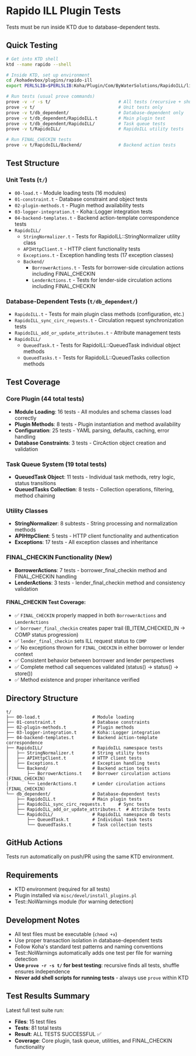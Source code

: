 # Rapido ILL Plugin Tests

Tests must be run inside KTD due to database-dependent tests.

## Quick Testing

```bash
# Get into KTD shell
ktd --name rapido --shell

# Inside KTD, set up environment
cd /kohadevbox/plugins/rapido-ill
export PERL5LIB=$PERL5LIB:Koha/Plugin/Com/ByWaterSolutions/RapidoILL/lib:.

# Run tests (usual prove commands)
prove -v -r -s t/                          # All tests (recursive + shuffle)
prove -v t/                                # Unit tests only
prove -v t/db_dependent/                   # Database-dependent only
prove -v t/db_dependent/RapidoILL.t        # Main plugin test
prove -v t/db_dependent/RapidoILL/         # Task queue tests
prove -v t/RapidoILL/                      # RapidoILL utility tests

# Run FINAL_CHECKIN tests
prove -v t/RapidoILL/Backend/              # Backend action tests
```

## Test Structure

### Unit Tests (`t/`)
- `00-load.t` - Module loading tests (16 modules)
- `01-constraint.t` - Database constraint and object tests  
- `02-plugin-methods.t` - Plugin method availability tests
- `03-logger-integration.t` - Koha::Logger integration tests
- `04-backend-templates.t` - Backend action-template correspondence tests
- `RapidoILL/`
  - `StringNormalizer.t` - Tests for RapidoILL::StringNormalizer utility class
  - `APIHttpClient.t` - HTTP client functionality tests
  - `Exceptions.t` - Exception handling tests (17 exception classes)
  - `Backend/`
    - `BorrowerActions.t` - Tests for borrower-side circulation actions including FINAL_CHECKIN
    - `LenderActions.t` - Tests for lender-side circulation actions including FINAL_CHECKIN

### Database-Dependent Tests (`t/db_dependent/`)
- `RapidoILL.t` - Tests for main plugin class methods (configuration, etc.)
- `RapidoILL_sync_circ_requests.t` - Circulation request synchronization tests
- `RapidoILL_add_or_update_attributes.t` - Attribute management tests
- `RapidoILL/`
  - `QueuedTask.t` - Tests for RapidoILL::QueuedTask individual object methods
  - `QueuedTasks.t` - Tests for RapidoILL::QueuedTasks collection methods

## Test Coverage

### Core Plugin (44 total tests)
- **Module Loading**: 16 tests - All modules and schema classes load correctly
- **Plugin Methods**: 8 tests - Plugin instantiation and method availability
- **Configuration**: 25 tests - YAML parsing, defaults, caching, error handling
- **Database Constraints**: 3 tests - CircAction object creation and validation

### Task Queue System (19 total tests)
- **QueuedTask Object**: 11 tests - Individual task methods, retry logic, status transitions
- **QueuedTasks Collection**: 8 tests - Collection operations, filtering, method chaining

### Utility Classes
- **StringNormalizer**: 8 subtests - String processing and normalization methods
- **APIHttpClient**: 5 tests - HTTP client functionality and authentication
- **Exceptions**: 17 tests - All exception classes and inheritance

### FINAL_CHECKIN Functionality (New)
- **BorrowerActions**: 7 tests - borrower_final_checkin method and FINAL_CHECKIN handling
- **LenderActions**: 3 tests - lender_final_checkin method and consistency validation

#### FINAL_CHECKIN Test Coverage:
- ✅ `FINAL_CHECKIN` properly mapped in both `BorrowerActions` and `LenderActions`
- ✅ `borrower_final_checkin` creates paper trail (B_ITEM_CHECKED_IN → COMP status progression)
- ✅ `lender_final_checkin` sets ILL request status to `COMP`
- ✅ No exceptions thrown for `FINAL_CHECKIN` in either borrower or lender context
- ✅ Consistent behavior between borrower and lender perspectives
- ✅ Complete method call sequences validated (status() → status() → store())
- ✅ Method existence and proper inheritance verified

## Directory Structure

```
t/
├── 00-load.t                    # Module loading
├── 01-constraint.t              # Database constraints  
├── 02-plugin-methods.t          # Plugin methods
├── 03-logger-integration.t      # Koha::Logger integration
├── 04-backend-templates.t       # Backend action-template correspondence
├── RapidoILL/                   # RapidoILL namespace tests
│   ├── StringNormalizer.t       # String utility tests
│   ├── APIHttpClient.t          # HTTP client tests
│   ├── Exceptions.t             # Exception handling tests
│   └── Backend/                 # Backend action tests
│       ├── BorrowerActions.t    # Borrower circulation actions (FINAL_CHECKIN)
│       └── LenderActions.t      # Lender circulation actions (FINAL_CHECKIN)
└── db_dependent/                # Database-dependent tests
    ├── RapidoILL.t              # Main plugin tests
    ├── RapidoILL_sync_circ_requests.t     # Sync tests
    ├── RapidoILL_add_or_update_attributes.t  # Attribute tests
    └── RapidoILL/               # RapidoILL namespace db tests
        ├── QueuedTask.t         # Individual task tests
        └── QueuedTasks.t        # Task collection tests
```

## GitHub Actions

Tests run automatically on push/PR using the same KTD environment.

## Requirements

- KTD environment (required for all tests)
- Plugin installed via `misc/devel/install_plugins.pl`
- Test::NoWarnings module (for warning detection)

## Development Notes

- All test files must be executable (`chmod +x`)
- Use proper transaction isolation in database-dependent tests
- Follow Koha's standard test patterns and naming conventions
- Test::NoWarnings automatically adds one test per file for warning detection
- **Use `prove -r -s t/` for best testing**: recursive finds all tests, shuffle ensures independence
- **Never add shell scripts for running tests** - always use `prove` within KTD

## Test Results Summary

Latest full test suite run:
- **Files**: 15 test files
- **Tests**: 81 total tests
- **Result**: ALL TESTS SUCCESSFUL ✅
- **Coverage**: Core plugin, task queue, utilities, and FINAL_CHECKIN functionality
